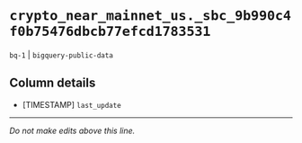 # `crypto_near_mainnet_us._sbc_9b990c4f0b75476dbcb77efcd1783531`
`bq-1` | `bigquery-public-data`

## Column details
* [TIMESTAMP] `last_update`

-------------------------------------------------------------------------------
*Do not make edits above this line.*
